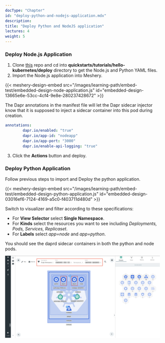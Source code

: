 ```yaml
---
docType: "Chapter"
id: "deploy-python-and-nodejs-application.mdx"
description: 
title: "Deploy Python and NodeJS application"
lectures: 4
weight: 5
---
```


### Deploy Node.js Application

1. Clone [this](https://github.com/dapr/quickstarts.git) repo and cd into **quickstarts/tutorials/hello-kubernetes/deploy** directory to get the Node.js and Python YAML files.
2. Import the Node.js application into Meshery.

{{< meshery-design-embed src="/images/learning-path/embed-test/embedded-design-node-application.js" id="embedded-design-13665e6e-53cc-4cf4-9e8e-280237428672" >}}

The Dapr annotations in the manifest file will let the Dapr sidecar injector know that it is supposed to inject a sidecar container into this pod during creation.

```yaml
annotations:
        dapr.io/enabled: "true"
        dapr.io/app-id: "nodeapp"
        dapr.io/app-port: "3000"
        dapr.io/enable-api-logging: "true"
```

3. Click the **Actions** button and deploy.

### Deploy Python Application

Follow previous steps to import and Deploy the python application.

{{< meshery-design-embed src="/images/learning-path/embed-test/embedded-design-python-application.js" id="embedded-design-03016ef6-7124-4169-a5c0-f403711d480d" >}}

Switch to visualizer and filter according to these specifications:

- For **View Selector** select **Single Namespace**.
- For **Kinds** select the resources you want to see including _Deployments, Pods, Services, Replicaset_.
- For **Labels** select _app=node_ and _app=python_.

You should see the daprd sidecar containers in both the python and node pods.

![filter-node-python](filter-node-python.png)
